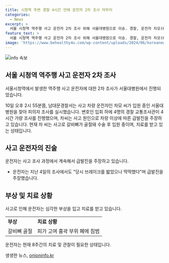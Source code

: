 ```yaml
---
title: 시청역 주변 경찰 4시간 만에 운전자 2차 조사 마무리
categories:
  - News
excerpt: >
  서울 시청역 역주행 사고 운전자 2차 조사 위해 서울대병원으로 이송. 경찰, 운전자 차모(68)씨 조사 진행. 4명의 교통조사관이 변호인 입회 하에 4시간 가량 조사 진행. 차모씨는 사고 원인으로 차량 이상에 따른 급발진을 주장하며, 현재 입원 중인 상태.
feature_text: >
  서울 시청역 역주행 사고 운전자 2차 조사 위해 서울대병원으로 이송. 경찰, 운전자 차모(68)씨 조사 진행. 4명의 교통조사관이 변호인 입회 하에 4시간 가량 조사 진행. 차모씨는 사고 원인으로 차량 이상에 따른 급발진을 주장하며, 현재 입원 중인 상태.
image: 'https://www.behealthy4u.com/wp-content/uploads/2024/06/koreanews.jpg'
---
```


<p><img src="https://www.behealthy4u.com/wp-content/uploads/2024/06/koreanews.jpg" alt="info 속보" /></p>

<h2 data-ke-size="size26">서울 시청역 역주행 사고 운전자 2차 조사</h2>

<p>서울시청역에서 발생한 역주행 사고 운전자에 대한 2차 조사가 서울대병원에서 진행되었습니다.</p>

<p data-ke-size="size16">10일 오후 2시 55분쯤, 남대문경찰서는 사고 차량 운전자인 차모 씨가 입원 중인 서울대병원을 찾아 피의자 조사를 실시했습니다. 변호인 입회 하에 4명의 경찰 교통조사관이 4시간 가량 조사를 진행했으며, 차씨는 사고 원인으로 차량 이상에 따른 급발진을 주장하고 있습니다. 현재 차 씨는 사고로 갈비뼈가 골절돼 수술 후 입원 중이며, 치료를 받고 있는 상태입니다.</p>

<h2 data-ke-size="size26">사고 운전자의 진술</h2>

<p>운전자는 사고 조사 과정에서 계속해서 급발진을 주장하고 있습니다.</p>

<ul>
  <li>운전자는 지난 4일의 조사에서도 "당시 브레이크를 밟았으나 딱딱했다"며 급발진을 주장했습니다.</li>
</ul>

<h2 data-ke-size="size26">부상 및 치료 상황</h2>

<p>사고로 인해 운전자는 심각한 부상을 입고 치료를 받고 있습니다.</p>

<table>
  <tr>
    <td><b>부상</b></td>
    <td><b>치료 상황</b></td>
  </tr>
  <tr>
    <td>갈비뼈 골절</td>
    <td>피가 고여 흉곽 부위 폐에 침범</td>
  </tr>
</table>

<p data-ke-size="size16">운전자는 현재 8주간의 치료 및 관찰이 필요한 상태입니다.</p>
생생한 뉴스, <a href="https://onioninfo.kr" rel="dofollow">onioninfo.kr</a>



